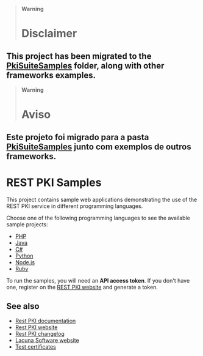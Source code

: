 > **Warning**
> # Disclaimer
This project has been migrated to the [PkiSuiteSamples](https://github.com/LacunaSoftware/PkiSuiteSamples) folder, along with other frameworks examples.
--------
> **Warning**
> # Aviso
Este projeto foi migrado para a pasta [PkiSuiteSamples](https://github.com/LacunaSoftware/PkiSuiteSamples) junto com exemplos de outros frameworks.
--------


REST PKI Samples
================

This project contains sample web applications demonstrating the use of the REST PKI service in
different programming languages.

Choose one of the following programming languages to see the available sample projects:

* [PHP](PHP/)
* [Java](Java/)
* [C#](CSharp/)
* [Python](Python/)
* [Node.js](NodeJS/)
* [Ruby](Ruby/)

To run the samples, you will need an **API access token**. If you don't have one, register on the
[REST PKI website](https://pki.rest/) and generate a token.

See also
--------

* [Rest PKI documentation](https://docs.lacunasoftware.com/articles/rest-pki/)
* [Rest PKI website](https://pki.rest/)
* [Rest PKI changelog](https://docs.lacunasoftware.com/en-us/articles/rest-pki/changelog)
* [Lacuna Software website](https://www.lacunasoftware.com/)
* [Test certificates](TestCertificates.md)
